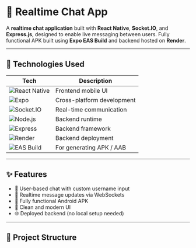 # 💬 Realtime Chat App

A **realtime chat application** built with **React Native**, **Socket.IO**, and **Express.js**, designed to enable live messaging between users. Fully functional APK built using **Expo EAS Build** and backend hosted on **Render**.

---

## 🔧 Technologies Used

| Tech | Description |
|------|-------------|
| ![React Native](https://img.shields.io/badge/React%20Native-20232A?style=for-the-badge&logo=react&logoColor=61DAFB) | Frontend mobile UI |
| ![Expo](https://img.shields.io/badge/Expo-000020?style=for-the-badge&logo=expo&logoColor=white) | Cross-platform development |
| ![Socket.IO](https://img.shields.io/badge/Socket.IO-black?style=for-the-badge&logo=socketdotio&logoColor=white) | Real-time communication |
| ![Node.js](https://img.shields.io/badge/Node.js-339933?style=for-the-badge&logo=nodedotjs&logoColor=white) | Backend runtime |
| ![Express](https://img.shields.io/badge/Express.js-000000?style=for-the-badge&logo=express&logoColor=white) | Backend framework |
| ![Render](https://img.shields.io/badge/Render-3A3A3A?style=for-the-badge&logo=render&logoColor=white) | Backend deployment |
| ![EAS Build](https://img.shields.io/badge/EAS%20Build-000000?style=for-the-badge&logo=expo&logoColor=white) | For generating APK / AAB |

---

## ✨ Features

- 👤 User-based chat with custom username input
- 🔄 Realtime message updates via WebSockets
- 📲 Fully functional Android APK
- 🎨 Clean and modern UI
- 🌐 Deployed backend (no local setup needed)

---

## 📁 Project Structure


